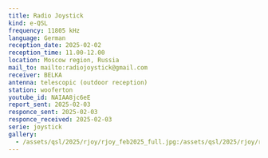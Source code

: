 ```yaml
---
title: Radio Joystick
kind: e-QSL
frequency: 11805 kHz
language: German
reception_date: 2025-02-02
reception_time: 11.00-12.00
location: Moscow region, Russia
mail_to: mailto:radiojoystick@gmail.com
receiver: BELKA
antenna: telescopic (outdoor reception)
station: wooferton
youtube_id: NAIAA8jc6eE
report_sent: 2025-02-03
responce_sent: 2025-02-03
responce_received: 2025-02-03
serie: joystick
gallery:
  - /assets/qsl/2025/rjoy/rjoy_feb2025_full.jpg:/assets/qsl/2025/rjoy/rjoy_feb2025_small.jpg
---
```

